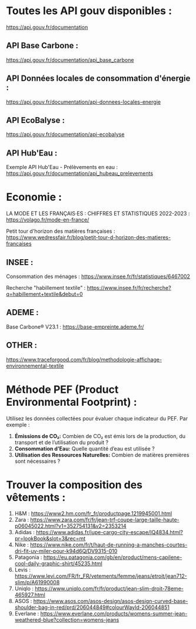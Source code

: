# Toutes les API gouv disponibles :

https://api.gouv.fr/documentation

## API Base Carbone :

https://api.gouv.fr/documentation/api_base_carbone

## API Données locales de consommation d'énergie :

https://api.gouv.fr/documentation/api-donnees-locales-energie

## API EcoBalyse :

https://api.gouv.fr/documentation/api-ecobalyse

## API Hub'Eau :

Exemple API Hub'Eau - Prélèvements en eau :
https://api.gouv.fr/documentation/api_hubeau_prelevements

# Economie :

LA MODE ET LES FRANÇAIS·ES : CHIFFRES ET STATISTIQUES 2022-2023 : 
https://volago.fr/mode-en-france/

Petit tour d'horizon des matières françaises : 
https://www.wedressfair.fr/blog/petit-tour-d-horizon-des-matieres-francaises

## INSEE :

Consommation des ménages :
https://www.insee.fr/fr/statistiques/6467002

Recherche "habillement textile" :
https://www.insee.fr/fr/recherche?q=habillement+textile&debut=0

## ADEME :

Base Carbone® V23.1 :
https://base-empreinte.ademe.fr/

## OTHER :

https://www.traceforgood.com/fr/blog/methodologie-affichage-environnemental-textile

# Méthode PEF (Product Environmental Footprint) :

Utilisez les données collectées pour évaluer chaque indicateur du PEF. Par exemple :

1. **Émissions de CO₂:** Combien de CO₂ est émis lors de la production, du transport et de l’utilisation du produit ?
2. **Consommation d’Eau:** Quelle quantité d’eau est utilisée ?
3. **Utilisation des Ressources Naturelles:** Combien de matières premières sont nécessaires ?

# Trouver la composition des vêtements :

1. H&M : https://www2.hm.com/fr_fr/productpage.1219945001.html
2. Zara : https://www.zara.com/fr/fr/jean-trf-coupe-large-taille-haute-p06045022.html?v1=352754131&v2=2353214
3. Adidas : https://www.adidas.fr/jupe-cargo-city-escape/IQ4834.html?pr=lookBook&slot=3&rec=mt
4. Nike : https://www.nike.com/fr/t/haut-de-running-a-manches-courtes-dri-fit-uv-miler-pour-k94d6Q/DV9315-010
5. Patagonia : https://eu.patagonia.com/gb/en/product/mens-capilene-cool-daily-graphic-shirt/45235.html
6. Levis : https://www.levi.com/FR/fr_FR/vetements/femme/jeans/etroit/jean712-slim/p/A61990008
7. Uniqlo : https://www.uniqlo.com/fr/fr/product/jean-slim-droit-78eme-465927.html
8. ASOS : https://www.asos.com/asos-design/asos-design-curved-base-shoulder-bag-in-red/prd/206044849#colourWayId-206044851
9. Everlane : https://www.everlane.com/products/womens-summer-jean-weathered-blue?collection=womens-jeans

